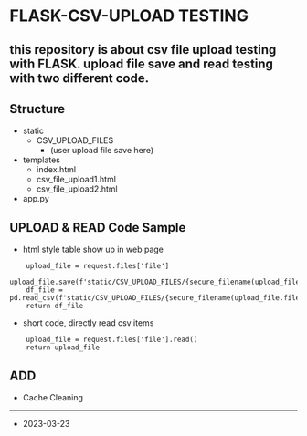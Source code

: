 # FLASK-CSV-UPLOAD TESTING
this repository is about csv file upload testing with FLASK.
upload file save and read testing with two different code.
---
## Structure
- static
  - CSV_UPLOAD_FILES
    - (user upload file save here)
- templates
  - index.html
  - csv_file_upload1.html
  - csv_file_upload2.html
- app.py


## UPLOAD & READ Code Sample
- html style table show up in web page

```
    upload_file = request.files['file']
    upload_file.save(f'static/CSV_UPLOAD_FILES/{secure_filename(upload_file.filename)}')
    df_file = pd.read_csv(f'static/CSV_UPLOAD_FILES/{secure_filename(upload_file.filename)}').to_html()
    return df_file
```

- short code, directly read csv items

```commandline
    upload_file = request.files['file'].read()
    return upload_file
```
## ADD 
- Cache Cleaning

---
- 2023-03-23 